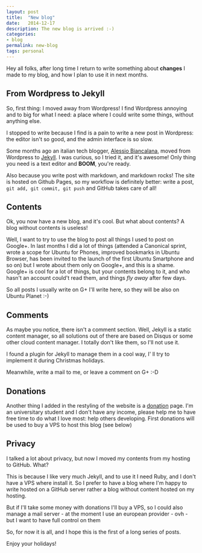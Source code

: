 ```yaml
---
layout: post
title:  "New blog"
date:   2014-12-17
description: The new blog is arrived :-)
categories:
- blog
permalink: new-blog
tags: personal
---
```


Hey all folks,
after long time I return to write something about **changes** I made to my
blog, and how I plan to use it in next months.

## From Wordpress to Jekyll

So, first thing: I moved away from Wordpress!
I find Wordpress annoying and to big for what I need: a place where I could
write some things, without anything else.

I stopped to write because I find is a pain to write a new post in Wordpress:
the editor isn't so good, and the admin interface is so slow.

Some months ago an italian tech blogger, [Alessio Biancalana][dottorblaster],
moved from Wordpress to [Jekyll][jekyll]. I was curious, so I tried it,
and it's awesome!
Only thing you need is a text editor and **BOOM**, you're ready.

Also because you write post with markdown, and markdown rocks!
The site is hosted on Github Pages, so my workflow is definitely better: write
a post, `git add, git commit, git push` and GitHub takes care of all!

## Contents

Ok, you now have a new blog, and it's cool. But what about contents? A blog
without contents is useless!

Well, I want to try to use the blog to post all things I used to post on
Google+.
In last months I did a lot of things (attended a Canonical sprint, wrote a
scope for Ubuntu for Phones, improved bookmarks in Ubuntu Browser, has been
invited to the launch of the first Ubuntu Smartphone and so on) but I wrote about
them only on Google+, and this is a shame. Google+ is cool for a lot of things,
but your contents belong to it, and who hasn't an account could't read them,
and things *fly away* after few days.

So all posts I usually write on G+ I'll write here, so they will be also on
Ubuntu Planet :-)

## Comments

As maybe you notice, there isn't a comment section. Well, Jekyll is a static
content manager, so all solutions out of there are based on Disqus or some other
cloud content manager. I totally don't like them, so I'll not use it.

I found a plugin for Jekyll to manage them in a cool way, I' ll try to implement
it during Christmas holidays.

Meanwhile, write a mail to me, or leave a comment on G+ :-D

## Donations

Another thing I added in the restyling of the website is a [donation][donation] page.
I'm an universitary student and I don't have any income, please help me to have
free time to do what I love most: help others developing. First donations will
be used to buy a VPS to host this blog (see below)

## Privacy

I talked a lot about privacy, but now I moved my contents from my hosting to
GitHub. What?

This is because I like very much Jekyll, and to use it I need Ruby, and I don't
have a VPS where install it. So I prefer to have a blog where I'm happy to write
hosted on a GitHub server rather a blog without content hosted on my hosting.

But if I'll take some money with donations I'll buy a VPS, so I could also manage
a mail server - at the moment I use an european provider - ovh - but I want to
have full control on them

So, for now it is all, and I hope this is the first of a long series of posts.

Enjoy your holidays!

[dottorblaster]: http://dottorblaster.it/
[jekyll]: http://jekyllrb.com
[donation]: https://rpadovani.github.io/donations
